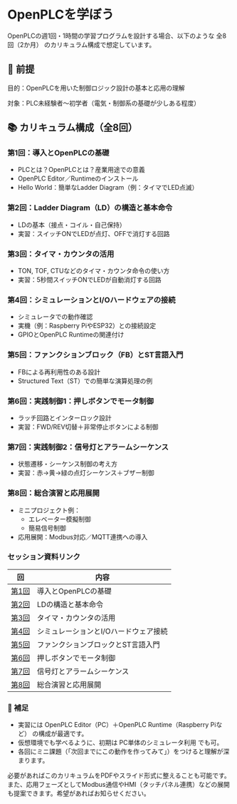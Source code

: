 # OpenPLCを学ぼう

OpenPLCの週1回・1時間の学習プログラムを設計する場合、以下のような 全8回（2か月） のカリキュラム構成で想定しています。

## 🔧 前提

目的：OpenPLCを用いた制御ロジック設計の基本と応用の理解

対象：PLC未経験者〜初学者（電気・制御系の基礎が少しある程度）

## 📚 カリキュラム構成（全8回）

### 第1回：導入とOpenPLCの基礎

- PLCとは？OpenPLCとは？産業用途での意義
- OpenPLC Editor／Runtimeのインストール
- Hello World：簡単なLadder Diagram（例：タイマでLED点滅）

### 第2回：Ladder Diagram（LD）の構造と基本命令

- LDの基本（接点・コイル・自己保持）
- 実習：スイッチONでLEDが点灯、OFFで消灯する回路

### 第3回：タイマ・カウンタの活用

- TON, TOF, CTUなどのタイマ・カウンタ命令の使い方
- 実習：5秒間スイッチONでLEDが自動消灯する回路

### 第4回：シミュレーションとI/Oハードウェアの接続

- シミュレータでの動作確認
- 実機（例：Raspberry PiやESP32）との接続設定
- GPIOとOpenPLC Runtimeの関連付け

### 第5回：ファンクションブロック（FB）とST言語入門

- FBによる再利用性のある設計
- Structured Text（ST）での簡単な演算処理の例

### 第6回：実践制御1：押しボタンでモータ制御

- ラッチ回路とインターロック設計
- 実習：FWD/REV切替＋非常停止ボタンによる制御

### 第7回：実践制御2：信号灯とアラームシーケンス

- 状態遷移・シーケンス制御の考え方
- 実習：赤→黄→緑の点灯シーケンス＋ブザー制御

### 第8回：総合演習と応用展開

- ミニプロジェクト例：
  - エレベーター模擬制御
  - 簡易信号制御
- 応用展開：Modbus対応／MQTT連携への導入

### セッション資料リンク

| 回 | 内容 |
|---|---|
| [第1回](doc/Session01.md) | 導入とOpenPLCの基礎 |
| [第2回](doc/Session02.md) | LDの構造と基本命令 |
| [第3回](doc/Session03.md) | タイマ・カウンタの活用 |
| [第4回](doc/Session04.md) | シミュレーションとI/Oハードウェア接続 |
| [第5回](doc/Session05.md) | ファンクションブロックとST言語入門 |
| [第6回](doc/Session06.md) | 押しボタンでモータ制御 |
| [第7回](doc/Session07.md) | 信号灯とアラームシーケンス |
| [第8回](doc/Session08.md) | 総合演習と応用展開 |

### 🧩 補足

- 実習には OpenPLC Editor（PC）＋OpenPLC Runtime（Raspberry Piなど） の構成が最適です。
- 仮想環境でも学べるように、初期は PC単体のシミュレータ利用 でも可。
- 各回にミニ課題（「次回までにこの動作を作ってみて」）をつけると理解が深まります。

必要があればこのカリキュラムをPDFやスライド形式に整えることも可能です。また、応用フェーズとしてModbus通信やHMI（タッチパネル連携）などの展開も提案できます。希望があればお知らせください。
